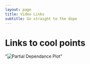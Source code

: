```yaml
---
layout: page
title: Video Links
subtitle: Go straight to the dope
---
```

# Links to cool points
"![Partial Dependance Plot](https://youtu.be/5h8BWAPar0k?t=1104)"
